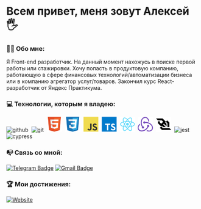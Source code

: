 # Всем привет, меня зовут Алексей 🖐️

### :man_technologist: Обо мне:
Я Front-end разработчик. 
На данный момент нахожусь в поиске первой работы или стажировки. 
Хочу попасть в продуктовую компанию,  работающую в сфере финансовых технологий/автоматизации бизнеса или в компанию агрегатор услуг/товаров.
Закончил курс React-разработчик от Яндекс Практикума. 

### 💻 Технологии, которым я владею:
<div>
    <img src="https://user-images.githubusercontent.com/25181517/192108374-8da61ba1-99ec-41d7-80b8-fb2f7c0a4948.png" title="github" alt="github" width="40"      height="40"/>&nbsp
        <img src="https://user-images.githubusercontent.com/25181517/192108372-f71d70ac-7ae6-4c0d-8395-51d8870c2ef0.png" title="git" alt="git" width="40"      height="40"/>&nbsp
  <img src="https://github.com/devicons/devicon/blob/master/icons/html5/html5-original.svg" title="html5" alt="html5" width="40" height="40"/>&nbsp
  <img src="https://github.com/devicons/devicon/blob/master/icons/css3/css3-original.svg" title="css" alt="css" width="40" height="40"/>&nbsp
  <img src="https://github.com/devicons/devicon/blob/master/icons/javascript/javascript-original.svg" title="javascript" alt="javascript" width="40" height="40"/>&nbsp
  <img src="https://github.com/devicons/devicon/blob/master/icons/typescript/typescript-original.svg" title="typescript" alt="typescript" width="40" height="40"/>&nbsp
  <img src="https://github.com/devicons/devicon/blob/master/icons/react/react-original.svg" title="react" alt="react" width="40" height="40"/>&nbsp
  <img src="https://github.com/devicons/devicon/blob/master/icons/redux/redux-original.svg" title="redux" alt="redux" width="40" height="40"/>&nbsp
  <img src="https://github.com/Workshape/tech-icons/blob/master/icons/websockets.svg" title="websockets" alt="websockets" width="40" height="40"/>&nbsp
  <img src="https://user-images.githubusercontent.com/25181517/187955005-f4ca6f1a-e727-497b-b81b-93fb9726268e.png" title="jest" alt="jest" width="40" height="40"/>&nbsp
  <img src="https://github.com/cypress-io/cypress-icons/blob/master/src/icons/icon_128x128.png" title="cypress" alt="cypress" width="40" height="40"/>&nbsp
  </div>
  
  
### 📭 Связь со мной: 
[![Telegram Badge](https://img.shields.io/badge/-alex_de_suzo-blue?style=flat&logo=Telegram&logoColor=white)](https://t.me/alex_de_suzo) [![Gmail Badge](https://img.shields.io/badge/-Gmail-red?style=flat&logo=Gmail&logoColor=white)](mailto:aleksei.usoff@gmail.com)

### 🏆 Мои достижения:

[![Website](https://www.codewars.com/users/alex_de_suzo/badges/large)](https://www.codewars.com/users/alex_de_suzo/)
